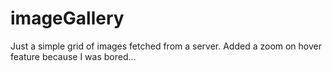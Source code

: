 # imageGallery

Just a simple grid of images fetched from a server.
Added a zoom on hover feature because I was bored...
